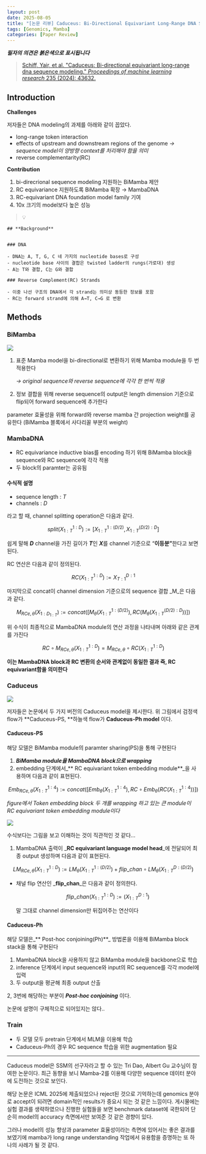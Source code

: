 ```yaml
---
layout: post
date: 2025-08-05
title: "[논문 리뷰] Caduceus: Bi-Directional Equivariant Long-Range DNA Sequence Modeling"
tags: [Genomics, Mamba]
categories: [Paper Review]
---
```


<span class="notion-red">_**필자의 의견은 붉은색으로 표시됩니다**_</span>


> [Schiff, Yair, et al. "Caduceus: Bi-directional equivariant long-range dna sequence modeling." ](https://pmc.ncbi.nlm.nih.gov/articles/PMC12189541/)[_Proceedings of machine learning research_](https://pmc.ncbi.nlm.nih.gov/articles/PMC12189541/)[ 235 (2024): 43632.](https://pmc.ncbi.nlm.nih.gov/articles/PMC12189541/)



## Introduction


**Challenges**


저자들은 DNA modeling의 과제를 아래와 같이 꼽았다.

- long-range token interaction
- effects of upstream and downstream regions of the genome 
_→ sequence model이 양방향 context를 처리해야 함을 의미_
- reverse complementarity(RC)

**Contribution**

1. bi-direcrional sequence modeling 지원하는 BiMamba 제안
1. RC equivariance 지원하도록 BiMamba 확장 → MambaDNA
1. RC-equivariant DNA foundation model family 기여
1. 10x 크기의 model보다 높은 성능

> 💡 


	## **Background**


	### DNA

	- DNA는 A, T, G, C 네 가지의 nucleotide bases로 구성
	- nucleotide base 사이의 결합은 twisted ladder의 rungs(가로대) 생성
	- A는 T와 결합, C는 G와 결합

	### Reverse Complement(RC) Strands

	- 이중 나선 구조의 DNA에서 각 strand는 의미상 동등한 정보를 포함
	- RC는 forward strand에 의해 A→T, C→G 로 변환


## Methods



### BiMamba


![](https://prod-files-secure.s3.us-west-2.amazonaws.com/542b861c-36a8-4051-84e5-8804b6728dba/2c247d59-7815-4980-99f0-8f0d21f445a7/image.png?X-Amz-Algorithm=AWS4-HMAC-SHA256&X-Amz-Content-Sha256=UNSIGNED-PAYLOAD&X-Amz-Credential=ASIAZI2LB466W35AVL4F%2F20250819%2Fus-west-2%2Fs3%2Faws4_request&X-Amz-Date=20250819T190100Z&X-Amz-Expires=3600&X-Amz-Security-Token=IQoJb3JpZ2luX2VjEHoaCXVzLXdlc3QtMiJGMEQCID2E%2Bn1aykSWlqzeMZkaOwH6q9YFZK%2FIcktrwOZxq1JjAiBvPoY3Y83tS8r5Z%2FjptJimlrERS2QOIfHyXVbZoOBLoiqIBAjD%2F%2F%2F%2F%2F%2F%2F%2F%2F%2F8BEAAaDDYzNzQyMzE4MzgwNSIMCSlY5QhKy0FasobwKtwDWemQVsm35iCZHY1vTs9HF1J7tCtTSl0ggFEzefSv926G3SwEG9yfNo5gr2onjUrwvbYpzI2G0XiGZBeEHmuRGl1d3ZfXjbdboLawpXCKmh3GVPlVOF0fm2PvqUHsqn9W6YX4wcHu8XsSW01%2FT9K%2FWKCvr5QsaT%2FqlqRWSLlBrXe%2BMQmGQyaF47p6F9vQqZy3UYRqMeL1XcbDOrbeL1REEIgQTy4IpWRQck4nX5TOiiO2j591xdAgkGCcunpAbALKju2DXGPFWGnEjoERX63CXSNvhaw3whv7uUz678bgmKtkzcqr67Y0NWT5EwSoThHgk%2Fp9ouims7TxNpsKdWLPZraG4XXTYw%2FiI23EXr0LCZ%2BtaTAxqNgCvRk6B2FNV%2FcVCeR8Z8st8osEV1ai17vsaGKMMEktgF%2FQMZuN2HWBAfqKI35HEjD1JgG6uYmyqVF472yCBYu78tt9ChXj1mW9jIiMT01%2BnqgjoCcT5B30JvTahl57bRBTLw19ecOuTUEUFUIKxuokhaCVoo1aFoMMiNHs51%2FDJjMd2%2BFlZmdyW1LQV8Uuz3vLNjqC5nWaduA0u%2BKEPgOSSgzLc2ObZkNl5K0hontA4HRE21nxCEpSgk03lSWc9OkHfzCgwhQw5feSxQY6pgGGZkvBdIlLAxzjpFkc0hMM9hLv%2BGadtnz2mp0QI0ttiW%2FMKGk53PPP3hkA%2BLXEeTwIdWbkk7pzIKP%2BEOzt7t19VDzc%2B3LxZOwUjaOcZk2TILdl3kkk8IXl14pAB8TefShiKDFNYU4lyweIcqpZ%2FzpBXONxQt0IfXLzKW7XeKmsWJ%2F9psK5q0xbjLJtX4uZLcfNclY%2FdPkn7BB81peUVl8qRtg3V86t&X-Amz-Signature=5208fad1cf1849fda478bf4a2ac5dff4f39223e51e7569f98f8ab4947b26054d&X-Amz-SignedHeaders=host&x-amz-checksum-mode=ENABLED&x-id=GetObject)

1. 표준 Mamba model을 bi-directional로 변환하기 위해 Mamba module을 두 번 적용한다

	_→ original sequence와 reverse sequence에 각각 한 번씩 적용_

1. 정보 결합을 위해 reverse sequence의 output은 length dimension 기준으로 flip되어 forward sequence에 추가한다

parameter 효율성을 위해 forward와 reverse mamba 간 projection weight를 공유한다 (BiMamba 블록에서 사다리꼴 부분의 weight)



### MambaDNA

- RC equivariance inductive bias를 encoding 하기 위해 BiMamba block을 sequence와 RC sequence에 각각 적용
- 두 block의 paramter는 공유됨


#### 수식적 설명

- sequence length : _T_
- channels : _D_

라고 할 때,  channel splitting operation은 다음과 같다.


$$
split(X^{1:D}_{1:T}):=[X^{1:(D/2)}_{1:T},X^{(D/2):D}_{1:T}]
$$


<span class="notion-red">쉽게 말해 </span><span class="notion-red">_**D**_</span><span class="notion-red"> channel을 가진 길이가 </span><span class="notion-red">_**T**_</span><span class="notion-red">인 </span><span class="notion-red">_**X**_</span><span class="notion-red">를 channel 기준으로 “</span><span class="notion-red">**이등분”**</span><span class="notion-red">한다고 보면 된다.</span>


RC 연산은 다음과 같이 정의된다.


$$
RC(X^{1:D}_{1:T}):=X^{D:1}_{T:1}
$$


마지막으로 concat이 channel dimension 기준으로의 sequence 결합 _M_은 다음과 같다.


$$
M_{RCe,\theta}(X_{1:D_{1:T}}):=concat([M_{\theta}(X^{1:(D/2)}_{1:T}),RC(M_{\theta}(X^{(D/2):D}_{1:T}))])
$$


위 수식이 최종적으로 MambaDNA module의 연산 과정을 나타내며 아래와 같은 관계를 가진다


$$
RC\circ M_{RCe,\theta}(X^{1:D}_{1:T}) = M_{RCe,\theta} \circ RC(X^{1:D}_{1:T})
$$


**이는 MambaDNA block과 RC 변환의 순서와 관계없이 동일한 결과 즉, RC equivariant함을 의미한다**



### Caduceus


![](https://prod-files-secure.s3.us-west-2.amazonaws.com/542b861c-36a8-4051-84e5-8804b6728dba/f94a60d7-8145-473b-aef9-7c68d3ec604a/image.png?X-Amz-Algorithm=AWS4-HMAC-SHA256&X-Amz-Content-Sha256=UNSIGNED-PAYLOAD&X-Amz-Credential=ASIAZI2LB466W35AVL4F%2F20250819%2Fus-west-2%2Fs3%2Faws4_request&X-Amz-Date=20250819T190101Z&X-Amz-Expires=3600&X-Amz-Security-Token=IQoJb3JpZ2luX2VjEHoaCXVzLXdlc3QtMiJGMEQCID2E%2Bn1aykSWlqzeMZkaOwH6q9YFZK%2FIcktrwOZxq1JjAiBvPoY3Y83tS8r5Z%2FjptJimlrERS2QOIfHyXVbZoOBLoiqIBAjD%2F%2F%2F%2F%2F%2F%2F%2F%2F%2F8BEAAaDDYzNzQyMzE4MzgwNSIMCSlY5QhKy0FasobwKtwDWemQVsm35iCZHY1vTs9HF1J7tCtTSl0ggFEzefSv926G3SwEG9yfNo5gr2onjUrwvbYpzI2G0XiGZBeEHmuRGl1d3ZfXjbdboLawpXCKmh3GVPlVOF0fm2PvqUHsqn9W6YX4wcHu8XsSW01%2FT9K%2FWKCvr5QsaT%2FqlqRWSLlBrXe%2BMQmGQyaF47p6F9vQqZy3UYRqMeL1XcbDOrbeL1REEIgQTy4IpWRQck4nX5TOiiO2j591xdAgkGCcunpAbALKju2DXGPFWGnEjoERX63CXSNvhaw3whv7uUz678bgmKtkzcqr67Y0NWT5EwSoThHgk%2Fp9ouims7TxNpsKdWLPZraG4XXTYw%2FiI23EXr0LCZ%2BtaTAxqNgCvRk6B2FNV%2FcVCeR8Z8st8osEV1ai17vsaGKMMEktgF%2FQMZuN2HWBAfqKI35HEjD1JgG6uYmyqVF472yCBYu78tt9ChXj1mW9jIiMT01%2BnqgjoCcT5B30JvTahl57bRBTLw19ecOuTUEUFUIKxuokhaCVoo1aFoMMiNHs51%2FDJjMd2%2BFlZmdyW1LQV8Uuz3vLNjqC5nWaduA0u%2BKEPgOSSgzLc2ObZkNl5K0hontA4HRE21nxCEpSgk03lSWc9OkHfzCgwhQw5feSxQY6pgGGZkvBdIlLAxzjpFkc0hMM9hLv%2BGadtnz2mp0QI0ttiW%2FMKGk53PPP3hkA%2BLXEeTwIdWbkk7pzIKP%2BEOzt7t19VDzc%2B3LxZOwUjaOcZk2TILdl3kkk8IXl14pAB8TefShiKDFNYU4lyweIcqpZ%2FzpBXONxQt0IfXLzKW7XeKmsWJ%2F9psK5q0xbjLJtX4uZLcfNclY%2FdPkn7BB81peUVl8qRtg3V86t&X-Amz-Signature=1107f94597a9003825775ca6121ad2f12a7c8a14810eb72095223b21a9c22aa9&X-Amz-SignedHeaders=host&x-amz-checksum-mode=ENABLED&x-id=GetObject)


저자들은 논문에서 두 가지 버전의 Caduceus model을 제시한다. 위 그림에서 검정색 flow가 **Caduceus-PS, **하늘색 flow가 **Caduceus-Ph model** 이다.



#### Caduceus-PS


해당 모델은 BiMamba module의 paramter sharing(PS)을 통해 구현된다

1. _**BiMamba module을 MambaDNA block으로 wrapping**_
1. embedding 단계에서_** RC equivariant token embedding module**_을 사용하며 다음과 같이 표현된다.

$$
Emb_{RCe,\theta}(X^{1:4}_{1:T}):=concat([Emb_{\theta}(X^{1:4}_{1:T}),RC \circ Emb_{\theta}(RC(X^{1:4}_{1:T}))])
$$


_figure에서 Token embedding block 두 개를 wrapping 하고 있는 큰 module이 RC equivariant token embedding module이다_


![](https://prod-files-secure.s3.us-west-2.amazonaws.com/542b861c-36a8-4051-84e5-8804b6728dba/b175e4da-71eb-4e91-8c23-a06dabe673c9/image.png?X-Amz-Algorithm=AWS4-HMAC-SHA256&X-Amz-Content-Sha256=UNSIGNED-PAYLOAD&X-Amz-Credential=ASIAZI2LB466W35AVL4F%2F20250819%2Fus-west-2%2Fs3%2Faws4_request&X-Amz-Date=20250819T190101Z&X-Amz-Expires=3600&X-Amz-Security-Token=IQoJb3JpZ2luX2VjEHoaCXVzLXdlc3QtMiJGMEQCID2E%2Bn1aykSWlqzeMZkaOwH6q9YFZK%2FIcktrwOZxq1JjAiBvPoY3Y83tS8r5Z%2FjptJimlrERS2QOIfHyXVbZoOBLoiqIBAjD%2F%2F%2F%2F%2F%2F%2F%2F%2F%2F8BEAAaDDYzNzQyMzE4MzgwNSIMCSlY5QhKy0FasobwKtwDWemQVsm35iCZHY1vTs9HF1J7tCtTSl0ggFEzefSv926G3SwEG9yfNo5gr2onjUrwvbYpzI2G0XiGZBeEHmuRGl1d3ZfXjbdboLawpXCKmh3GVPlVOF0fm2PvqUHsqn9W6YX4wcHu8XsSW01%2FT9K%2FWKCvr5QsaT%2FqlqRWSLlBrXe%2BMQmGQyaF47p6F9vQqZy3UYRqMeL1XcbDOrbeL1REEIgQTy4IpWRQck4nX5TOiiO2j591xdAgkGCcunpAbALKju2DXGPFWGnEjoERX63CXSNvhaw3whv7uUz678bgmKtkzcqr67Y0NWT5EwSoThHgk%2Fp9ouims7TxNpsKdWLPZraG4XXTYw%2FiI23EXr0LCZ%2BtaTAxqNgCvRk6B2FNV%2FcVCeR8Z8st8osEV1ai17vsaGKMMEktgF%2FQMZuN2HWBAfqKI35HEjD1JgG6uYmyqVF472yCBYu78tt9ChXj1mW9jIiMT01%2BnqgjoCcT5B30JvTahl57bRBTLw19ecOuTUEUFUIKxuokhaCVoo1aFoMMiNHs51%2FDJjMd2%2BFlZmdyW1LQV8Uuz3vLNjqC5nWaduA0u%2BKEPgOSSgzLc2ObZkNl5K0hontA4HRE21nxCEpSgk03lSWc9OkHfzCgwhQw5feSxQY6pgGGZkvBdIlLAxzjpFkc0hMM9hLv%2BGadtnz2mp0QI0ttiW%2FMKGk53PPP3hkA%2BLXEeTwIdWbkk7pzIKP%2BEOzt7t19VDzc%2B3LxZOwUjaOcZk2TILdl3kkk8IXl14pAB8TefShiKDFNYU4lyweIcqpZ%2FzpBXONxQt0IfXLzKW7XeKmsWJ%2F9psK5q0xbjLJtX4uZLcfNclY%2FdPkn7BB81peUVl8qRtg3V86t&X-Amz-Signature=6cf5ed7206e4b7c4a05c872ebec670365296fff658fba36899a1a18a3f6b49e2&X-Amz-SignedHeaders=host&x-amz-checksum-mode=ENABLED&x-id=GetObject)


<span class="notion-red">수식보다는 그림을 보고 이해하는 것이 직관적인 것 같다…</span>

1. MambaDNA 출력이 _**RC equivariant language model head**_에 전달되어 최종 output 생성하며 다음과 같이 표현된다.

$$
LM_{RCe,\theta}(X^{1:D}_{1:T}):= LM_{\theta}(X^{1:(D/2)}_{1:T})+flip\_chan\circ LM_{\theta}(X^{D:(D/2)}_{1:T})
$$

- 채널 flip 연산인 _**flip\_chan**_은 다음과 같이 정의한다.

	$$
	flip\_chan(X^{1:D}_{1:T}):=(X^{D:1}_{1:T})
	$$


	말 그대로 channel dimension만 뒤집어주는 연산이다



#### Caduceus-Ph


해당 모델은_** Post-hoc conjoining(Ph)**_ 방법론을 이용해 BiMamba block stack을 통해 구현된다

1. MambaDNA block을 사용하지 않고 BiMamba module을 backbone으로 학습
1. inference 단계에서 input sequence와 input의 RC sequence를 각각 model에 입력
1. 두 output을 평균해 최종 output 산출

2, 3번에 해당하는 부분이 _**Post-hoc conjoining**_ 이다.


<span class="notion-red">논문에 설명이 구체적으로 되어있지는 않다..</span>



### Train

- 두 모델 모두 pretrain 단계에서 MLM을 이용해 학습
- Caduceus-Ph의 경우 RC sequence 학습을 위한 augmentation 필요

---


<span class="notion-red">Caduceus model은 SSM의 선구자라고 할 수 있는 Tri Dao, Albert Gu 교수님이 참여한 논문이다. 최근 동향을 보니 Mamba-2를 이용해 다양한 sequence 데이터 분야에 도전하는 것으로 보인다.</span>


<span class="notion-red">해당 논문은 ICML 2025에 제출되었으나 reject된 것으로 기억하는데 genomics 분야로 accept이 되려면 domain적인 results가 중요시 되는 것 같은 느낌이다. 게시물에는 실험 결과를 생략하였으나 진행한 실험들을 보면 benchmark dataset에 국한되어 단순히 model의 accuracy 측면에서만 보여준 것 같은 경향이 있다.</span>


<span class="notion-red">그러나 model의 성능 향상과 parameter 효율성이라는 측면에 있어서는 좋은 결과를 보였기에 mamba가 long range understanding 작업에서 유용함을 증명하는 또 하나의 사례가 될 것 같다.</span>

